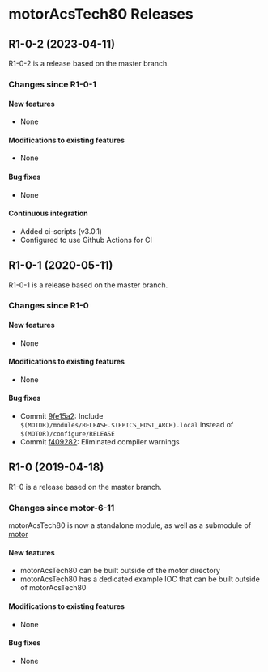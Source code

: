 # motorAcsTech80 Releases

## __R1-0-2 (2023-04-11)__
R1-0-2 is a release based on the master branch.  

### Changes since R1-0-1

#### New features
* None

#### Modifications to existing features
* None

#### Bug fixes
* None

#### Continuous integration
* Added ci-scripts (v3.0.1)
* Configured to use Github Actions for CI

## __R1-0-1 (2020-05-11)__
R1-0-1 is a release based on the master branch.  

### Changes since R1-0

#### New features
* None

#### Modifications to existing features
* None

#### Bug fixes
* Commit [9fe15a2](https://github.com/epics-motor/motorAcsTech80/commit/9fe15a2860d09448c588e8f0fdfeb80280546d39): Include ``$(MOTOR)/modules/RELEASE.$(EPICS_HOST_ARCH).local`` instead of ``$(MOTOR)/configure/RELEASE``
* Commit [f409282](https://github.com/epics-motor/motorAcsTech80/commit/f409282bba942564d891e83a46e486940e3e353e): Eliminated compiler warnings

## __R1-0 (2019-04-18)__
R1-0 is a release based on the master branch.

### Changes since motor-6-11

motorAcsTech80 is now a standalone module, as well as a submodule of [motor](https://github.com/epics-modules/motor)

#### New features
* motorAcsTech80 can be built outside of the motor directory
* motorAcsTech80 has a dedicated example IOC that can be built outside of motorAcsTech80

#### Modifications to existing features
* None

#### Bug fixes
* None
